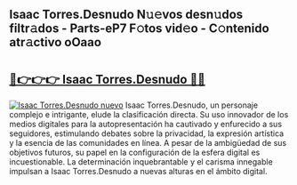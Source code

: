 ## Isaac Torres.Desnudo N𝚞𝚎vos desn𝚞dos filtr𝚊dos - Parts-eP7 F𝚘tos vid𝚎o - C𝚘ntenido atr𝚊ctivo oOaao

# <h2><a href="http://mb5jes3.tromn.icu/?c=Isaac+Torres.Desnudo">🔗👉👉👉 Isaac Torres.Desnudo 🔗🔗</a></h2>

[![Isaac Torres.Desnudo nuevo](https://i.imgur.com/pEAQMta.gif)](http://mb5jes3.tromn.icu/?c=Isaac+Torres.Desnudo)
Isaac Torres.Desnudo, un personaje complejo e intrigante, elude la clasificación directa. Su uso innovador de los medios digitales para la autopresentación ha cautivado y enfurecido a sus seguidores, estimulando debates sobre la privacidad, la expresión artística y la esencia de las comunidades en línea. A pesar de la ambigüedad de sus objetivos futuros, su papel en la configuración de la esfera digital es incuestionable. La determinación inquebrantable y el carisma innegable impulsan a Isaac Torres.Desnudo a nuevas alturas en el ámbito digital.
